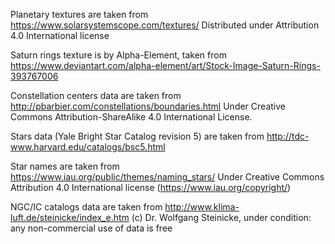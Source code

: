 Planetary textures are taken from https://www.solarsystemscope.com/textures/
Distributed under Attribution 4.0 International license

Saturn rings texture is by Alpha-Element, taken from https://www.deviantart.com/alpha-element/art/Stock-Image-Saturn-Rings-393767006

Constellation centers data are taken from http://pbarbier.com/constellations/boundaries.html
Under Creative Commons Attribution-ShareAlike 4.0 International License.

Stars data (Yale Bright Star Catalog revision 5) are taken from http://tdc-www.harvard.edu/catalogs/bsc5.html

Star names are taken from https://www.iau.org/public/themes/naming_stars/
Under Creative Commons Attribution 4.0 International license (https://www.iau.org/copyright/)

NGC/IC catalogs data are taken from http://www.klima-luft.de/steinicke/index_e.htm
(c) Dr. Wolfgang Steinicke, under condition: any non-commercial use of data is free